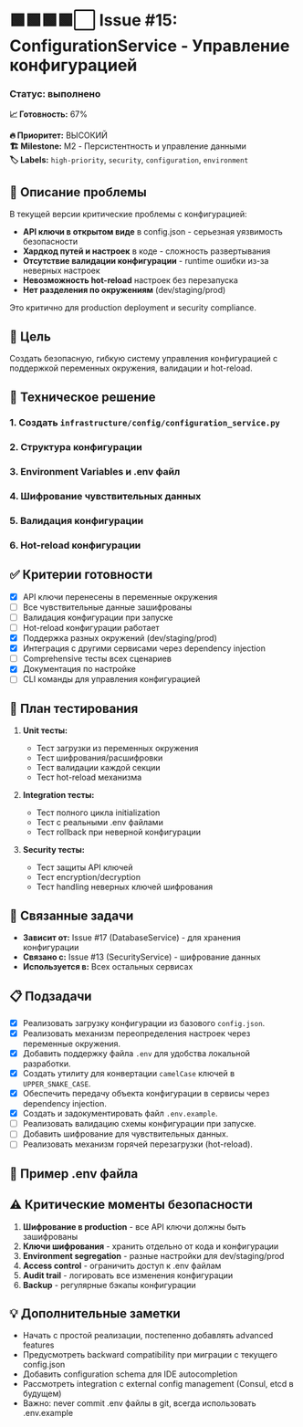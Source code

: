 # 🟩🟩🟩🟩⬜ Issue #15: ConfigurationService - Управление конфигурацией
### Статус: выполнено
**📈 Готовность:** 67%

**🔥 Приоритет:** ВЫСОКИЙ  
**🏗️ Milestone:** M2 - Персистентность и управление данными  
**🏷️ Labels:** `high-priority`, `security`, `configuration`, `environment`

## 📝 Описание проблемы

В текущей версии критические проблемы с конфигурацией:
- **API ключи в открытом виде** в config.json - серьезная уязвимость безопасности
- **Хардкод путей и настроек** в коде - сложность развертывания
- **Отсутствие валидации конфигурации** - runtime ошибки из-за неверных настроек
- **Невозможность hot-reload** настроек без перезапуска
- **Нет разделения по окружениям** (dev/staging/prod)

Это критично для production deployment и security compliance.

## 🎯 Цель

Создать безопасную, гибкую систему управления конфигурацией с поддержкой переменных окружения, валидации и hot-reload.

## 🔧 Техническое решение

### 1. Создать `infrastructure/config/configuration_service.py`


### 2. Структура конфигурации


### 3. Environment Variables и .env файл


### 4. Шифрование чувствительных данных


### 5. Валидация конфигурации


### 6. Hot-reload конфигурации


## ✅ Критерии готовности

- [x] API ключи перенесены в переменные окружения
- [ ] Все чувствительные данные зашифрованы
- [ ] Валидация конфигурации при запуске
- [ ] Hot-reload конфигурации работает
- [x] Поддержка разных окружений (dev/staging/prod)
- [x] Интеграция с другими сервисами через dependency injection
- [ ] Comprehensive тесты всех сценариев
- [x] Документация по настройке
- [ ] CLI команды для управления конфигурацией

## 🧪 План тестирования

1. **Unit тесты:**
   - Тест загрузки из переменных окружения
   - Тест шифрования/расшифровки
   - Тест валидации каждой секции
   - Тест hot-reload механизма

2. **Integration тесты:**
   - Тест полного цикла initialization
   - Тест с реальными .env файлами
   - Тест rollback при неверной конфигурации

3. **Security тесты:**
   - Тест защиты API ключей
   - Тест encryption/decryption
   - Тест handling неверных ключей шифрования

## 🔗 Связанные задачи

- **Зависит от:** Issue #17 (DatabaseService) - для хранения конфигурации
- **Связано с:** Issue #13 (SecurityService) - шифрование данных
- **Используется в:** Всех остальных сервисах

## 📋 Подзадачи

- [x] Реализовать загрузку конфигурации из базового `config.json`.
- [x] Реализовать механизм переопределения настроек через переменные окружения.
- [x] Добавить поддержку файла `.env` для удобства локальной разработки.
- [x] Создать утилиту для конвертации `camelCase` ключей в `UPPER_SNAKE_CASE`.
- [x] Обеспечить передачу объекта конфигурации в сервисы через dependency injection.
- [x] Создать и задокументировать файл `.env.example`.
- [ ] Реализовать валидацию схемы конфигурации при запуске.
- [ ] Добавить шифрование для чувствительных данных.
- [ ] Реализовать механизм горячей перезагрузки (hot-reload).

## 📁 Пример .env файла


## ⚠️ Критические моменты безопасности

1. **Шифрование в production** - все API ключи должны быть зашифрованы
2. **Ключи шифрования** - хранить отдельно от кода и конфигурации
3. **Environment segregation** - разные настройки для dev/staging/prod
4. **Access control** - ограничить доступ к .env файлам
5. **Audit trail** - логировать все изменения конфигурации
6. **Backup** - регулярные бэкапы конфигурации

## 💡 Дополнительные заметки

- Начать с простой реализации, постепенно добавлять advanced features
- Предусмотреть backward compatibility при миграции с текущего config.json
- Добавить configuration schema для IDE autocompletion
- Рассмотреть integration с external config management (Consul, etcd в будущем)
- Важно: never commit .env файлы в git, всегда использовать .env.example
